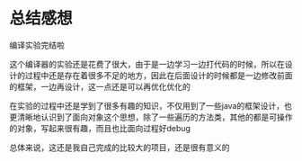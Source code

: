 # 总结感想

编译实验完结啦

这个编译器的实验还是花费了很大，由于是一边学习一边打代码的时候，所以在设计的过程中还是存在着很多不足的地方，因此在后面设计的时候都是一边修改前面的框架，一边再设计，这一点还是可以再优化优化的

在实验的过程中还是学到了很多有趣的知识，不仅用到了一些java的框架设计，也更清晰地认识到了面向对象这个思想，除了一些遍历的方法类，其他的都是可操作的对象，写起来很有趣，而且也比面向过程好debug

总体来说，这还是我自己完成的比较大的项目，还是很有意义的
